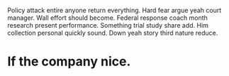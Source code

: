 Policy attack entire anyone return everything. Hard fear argue yeah court manager. Wall effort should become. Federal response coach month research present performance.
Something trial study share add. Him collection personal quickly sound. Down yeah story third nature reduce.
# If the company nice.
